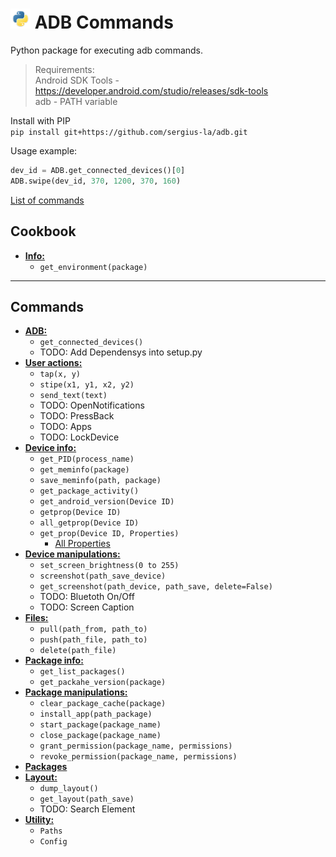 # <img src="/img/py.png" width="32" height="32"> ADB Commands

Python package for executing adb commands.

> Requirements: <br>
> Android SDK Tools - https://developer.android.com/studio/releases/sdk-tools <br>
> adb - PATH variable

Install with PIP <br>
`pip install git+https://github.com/sergius-la/adb.git`

Usage example:
```python
dev_id = ADB.get_connected_devices()[0]
ADB.swipe(dev_id, 370, 1200, 370, 160)
```

[List of commands](https://github.com/sergius-la/Cheatsheet/blob/master/adb/adb.md)

## Cookbook
- __[Info:](/py_adb/info.py)__
    - `get_environment(package)`

***

## Commands
- __[ADB:](/py_adb/adb.py)__
  - `get_connected_devices()`
  - TODO: Add Dependensys into setup.py
- __[User actions:](/py_adb/user_actions.py)__
  - `tap(x, y)`
  - `stipe(x1, y1, x2, y2)`
  - `send_text(text)`
  - TODO: OpenNotifications
  - TODO: PressBack
  - TODO: Apps
  - TODO: LockDevice
- __[Device info:](/py_adb/device_info.py)__
  - `get_PID(process_name)`
  - `get_meminfo(package)`
  - `save_meminfo(path, package)`
  - `get_package_activity()`
  - `get_android_version(Device ID)`
  - `getprop(Device ID)`
  - `all_getprop(Device ID)`
  - `get_prop(Device ID, Properties)`
    - [All Properties](/py_adb/android_properties.py)
- __[Device manipulations:](/py_adb/device_manipulations.py)__
  - `set_screen_brightness(0 to 255)`
  - `screenshot(path_save_device)`
  - `get_screenshot(path_device, path_save, delete=False)`
  - TODO: Bluetoth On/Off
  - TODO: Screen Caption
- __[Files:](/py_adb/files.py)__
  - `pull(path_from, path_to)`
  - `push(path_file, path_to)`
  - `delete(path_file)`
- __[Package info:](/py_adb/package_info.py)__
  - `get_list_packages()`
  - `get_packahe_version(package)`
- __[Package manipulations:](/py_adb/package_manipulations.py)__
  - `clear_package_cache(package)`
  - `install_app(path_package)`
  - `start_package(package_name)`
  - `close_package(package_name)`
  - `grant_permission(package_name, permissions)`
  - `revoke_permission(package_name, permissions)`
- __[Packages]()__
- __[Layout:](/py_adb/layout.py)__
  - `dump_layout()`
  - `get_layout(path_save)`
  - TODO: Search Element
- __[Utility:]()__
  - `Paths`
  - `Config`